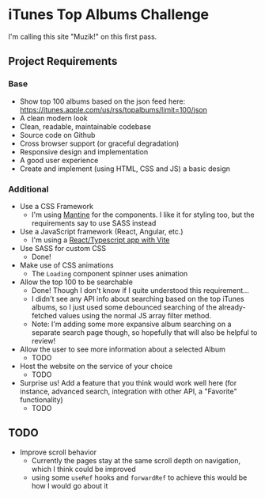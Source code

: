 # iTunes Top Albums Challenge

I'm calling this site "Muzik!" on this first pass.

## Project Requirements

### Base

- Show top 100 albums based on the json feed here: https://itunes.apple.com/us/rss/topalbums/limit=100/json
- A clean modern look
- Clean, readable, maintainable codebase
- Source code on Github
- Cross browser support (or graceful degradation)
- Responsive design and implementation
- A good user experience
- Create and implement (using HTML, CSS and JS) a basic design

### Additional

- Use a CSS Framework
  - I'm using [Mantine](https://mantine.dev/) for the components. I like it for styling too, but the requirements say to use SASS instead
- Use a JavaScript framework (React, Angular, etc.)
  - I'm using a [React/Typescript app with Vite](https://vitejs.dev/guide/)
- Use SASS for custom CSS
  - Done!
- Make use of CSS animations
  - The `Loading` component spinner uses animation
- Allow the top 100 to be searchable
  - Done! Though I don't know if I quite understood this requirement...
  - I didn't see any API info about searching based on the top iTunes albums, so I just used some debounced searching of the already-fetched values using the normal JS array filter method.
  - Note: I'm adding some more expansive album searching on a separate search page though, so hopefully that will also be helpful to review!
- Allow the user to see more information about a selected Album
  - TODO
- Host the website on the service of your choice
  - TODO
- Surprise us! Add a feature that you think would work well here (for instance, advanced search,
  integration with other API, a "Favorite" functionality)
  - TODO

## TODO

- Improve scroll behavior
  - Currently the pages stay at the same scroll depth on navigation, which I think could be improved
  - using some `useRef` hooks and `forwardRef` to achieve this would be how I would go about it
